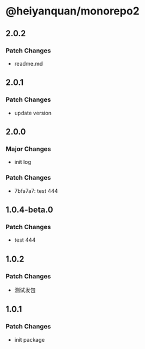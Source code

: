 # @heiyanquan/monorepo2

## 2.0.2

### Patch Changes

- readme.md

## 2.0.1

### Patch Changes

- update version

## 2.0.0

### Major Changes

- init log

### Patch Changes

- 7bfa7a7: test 444

## 1.0.4-beta.0

### Patch Changes

- test 444

## 1.0.2

### Patch Changes

- 测试发包

## 1.0.1

### Patch Changes

- init package
